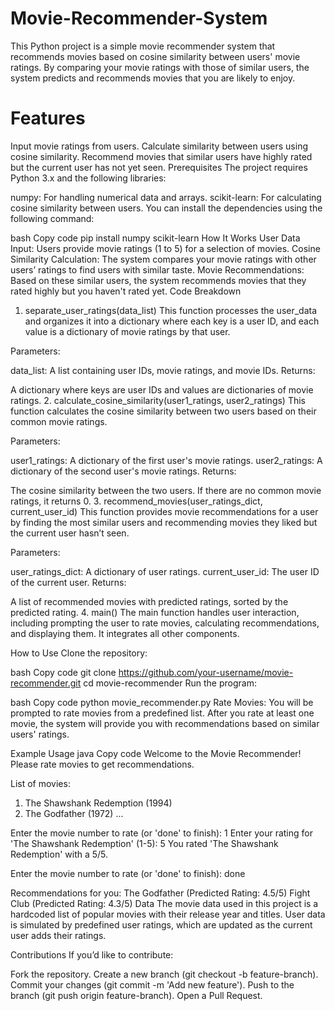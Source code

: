 # Movie-Recommender-System
This Python project is a simple movie recommender system that recommends movies based on cosine similarity between users' movie ratings. By comparing your movie ratings with those of similar users, the system predicts and recommends movies that you are likely to enjoy.

# Features
Input movie ratings from users.
Calculate similarity between users using cosine similarity.
Recommend movies that similar users have highly rated but the current user has not yet seen.
Prerequisites
The project requires Python 3.x and the following libraries:

numpy: For handling numerical data and arrays.
scikit-learn: For calculating cosine similarity between users.
You can install the dependencies using the following command:

bash
Copy code
pip install numpy scikit-learn
How It Works
User Data Input: Users provide movie ratings (1 to 5) for a selection of movies.
Cosine Similarity Calculation: The system compares your movie ratings with other users’ ratings to find users with similar taste.
Movie Recommendations: Based on these similar users, the system recommends movies that they rated highly but you haven't rated yet.
Code Breakdown
1. separate_user_ratings(data_list)
This function processes the user_data and organizes it into a dictionary where each key is a user ID, and each value is a dictionary of movie ratings by that user.

Parameters:

data_list: A list containing user IDs, movie ratings, and movie IDs.
Returns:

A dictionary where keys are user IDs and values are dictionaries of movie ratings.
2. calculate_cosine_similarity(user1_ratings, user2_ratings)
This function calculates the cosine similarity between two users based on their common movie ratings.

Parameters:

user1_ratings: A dictionary of the first user's movie ratings.
user2_ratings: A dictionary of the second user's movie ratings.
Returns:

The cosine similarity between the two users. If there are no common movie ratings, it returns 0.
3. recommend_movies(user_ratings_dict, current_user_id)
This function provides movie recommendations for a user by finding the most similar users and recommending movies they liked but the current user hasn’t seen.

Parameters:

user_ratings_dict: A dictionary of user ratings.
current_user_id: The user ID of the current user.
Returns:

A list of recommended movies with predicted ratings, sorted by the predicted rating.
4. main()
The main function handles user interaction, including prompting the user to rate movies, calculating recommendations, and displaying them. It integrates all other components.

How to Use
Clone the repository:

bash
Copy code
git clone https://github.com/your-username/movie-recommender.git
cd movie-recommender
Run the program:

bash
Copy code
python movie_recommender.py
Rate Movies: You will be prompted to rate movies from a predefined list. After you rate at least one movie, the system will provide you with recommendations based on similar users' ratings.

Example Usage
java
Copy code
Welcome to the Movie Recommender!
Please rate movies to get recommendations.

List of movies:
1. The Shawshank Redemption (1994)
2. The Godfather (1972)
...

Enter the movie number to rate (or 'done' to finish): 1
Enter your rating for 'The Shawshank Redemption' (1-5): 5
You rated 'The Shawshank Redemption' with a 5/5.

Enter the movie number to rate (or 'done' to finish): done

Recommendations for you:
The Godfather (Predicted Rating: 4.5/5)
Fight Club (Predicted Rating: 4.3/5)
Data
The movie data used in this project is a hardcoded list of popular movies with their release year and titles. User data is simulated by predefined user ratings, which are updated as the current user adds their ratings.

Contributions
If you’d like to contribute:

Fork the repository.
Create a new branch (git checkout -b feature-branch).
Commit your changes (git commit -m 'Add new feature').
Push to the branch (git push origin feature-branch).
Open a Pull Request.
